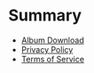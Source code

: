 # Summary

- [Album Download](./readme.md)
- [Privacy Policy](./privacy.md)
- [Terms of Service](./terms.md)
